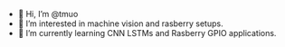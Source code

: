 - 👋 Hi, I’m @tmuo
- 👀 I’m interested in machine vision and rasberry setups.
- 🌱 I’m currently learning CNN LSTMs and Rasberry GPIO applications.

<!---
tmuo/tmuo is a ✨ special ✨ repository because its `README.md` (this file) appears on your GitHub profile.
You can click the Preview link to take a look at your changes.
--->
